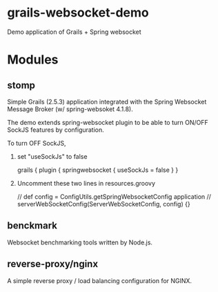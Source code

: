 # grails-websocket-demo
Demo application of Grails + Spring websocket
# Modules
## stomp
Simple Grails (2.5.3) application integrated with the Spring Websocket Message Broker (w/ spring-websoket 4.1.8).

The demo extends spring-websocket plugin to be able to turn ON/OFF SockJS features by configuration.

To turn OFF SockJS,
 1. set "useSockJs" to false

 
    grails {
        plugin {
        springwebsocket {
            useSockJs = false
        }
    }

 2. Uncomment these two lines in resources.groovy
 
 
     // def config = ConfigUtils.getSpringWebsocketConfig application
     // serverWebSocketConfig(ServerWebSocketConfig, config) {}
     

## benckmark
Websocket benchmarking tools written by Node.js.

## reverse-proxy/nginx
A simple reverse proxy / load balancing configuration for NGINX.
